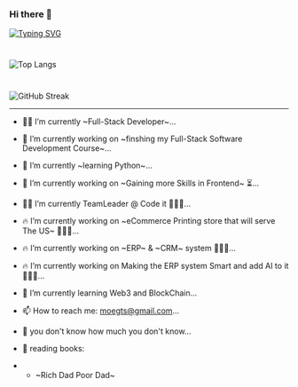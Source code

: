 ### Hi there 👋
[![Typing SVG](https://readme-typing-svg.herokuapp.com/?multiline=true&width=500&lines=Full-Stack+Developer+++++++++++++++++)](https://git.io/typing-svg)

# #
![Top Langs](https://github-readme-stats.vercel.app/api/top-langs/?username=moegts&layout=compact)

# #

![GitHub Streak](https://github-readme-streak-stats.herokuapp.com/?user=moegts&theme=neon-palenight&hide_border=true)

- - -
- 💪🏻 I’m currently ~Full-Stack Developer~...
- 🔭 I’m currently working on ~finshing my Full-Stack Software Development Course~...
- 🌱 I’m currently ~learning Python~...
- 🔭 I’m currently working on ~Gaining more Skills in Frontend~ ⏳...
- ✌🏻 I’m currently TeamLeader @ Code it 👨🏻‍💻...
- 🔥 I’m currently working on ~eCommerce Printing store that will serve The US~ 👨🏻‍💻...
- 🔥 I’m currently working on ~ERP~ & ~CRM~ system 👨🏻‍💻...
- 🔥 I’m currently working on Making the ERP system Smart and add AI to it👨🏻‍💻...


- 🌱 I’m currently learning Web3 and BlockChain...
- 📫 How to reach me: moegts@gmail.com...
- 💬 you don't know how much you don't know...
- 📖 reading books:
- - ~Rich Dad Poor Dad~
<!--
**moegts/moegts** is a ✨ _special_ ✨ repository because its `README.md` (this file) appears on your GitHub profile.

Here are some ideas to get you started:

- 🔭 I’m currently working on finshing my Full-Stack Software Development Course...
- 🌱 I’m currently learning JavaScript ...
- 👯 I’m looking to collaborate on Data Science Machine Learning...
- 🤔 I’m looking for help with ...
- 💬 Ask me about ...
- 📫 How to reach me: moegts@gmail.com...
- 😄 Pronouns: ...
- ⚡ Fun fact: ...
-->
